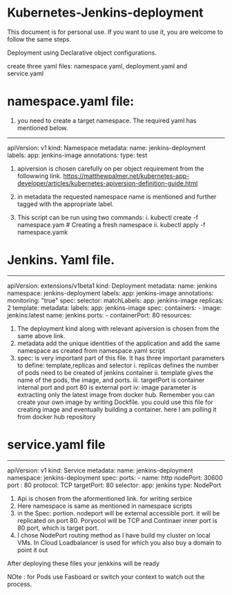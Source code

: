 # Kubernetes-Jenkins-deployment
This document is for personal use. If you want to use it, you are welcome to follow the same steps.

Deployment using Declarative object configurations.

create three yaml files: namespace.yaml, deployment.yaml and service.yaml 

# namespace.yaml file:
1.    you need to create a target namespace. The required yaml has mentioned below.
  
---
apiVersion: v1
kind: Namespace
metadata:
  name: jenkins-deployment
  labels:
   app: jenkins-image
  annotations:
   type: test

 1. apiversion is chosen carefully on per object requirement from the followwing link.
 https://matthewpalmer.net/kubernetes-app-developer/articles/kubernetes-apiversion-definition-guide.html
 
 2. in metadata the requested namespace name is mentioned and further tagged with the appropriate label.
 
 3. This script can be run using two commands:
    i. kubectl create -f namespace.yam           # Creating a fresh namespace
    ii. kubectl apply -f namespace.yamk          
    
# Jenkins. Yaml file.

---
apiVersion: extensions/v1beta1
kind: Deployment
metadata:
  name: jenkins
  namespace: jenkins-deployment
  labels:
    app: jenkins-image
  annotations:
     monitoring: "true"
spec:
  selector:
    matchLabels:
      app: jenkins-image
  replicas: 2
  template:
    metadata:
      labels:
        app: jenkins-image
    spec:
       containers:
        - image: jenkins:latest
          name:  jenkins
          ports:
          - containerPort: 80
          resources:
      
 1. The deployment kind  along with relevant apiversion is chosen from the same above link.
 2. metadata add the unique identities of the application and add the same namespace as created from namespace.yaml script
 3. spec: is very important part of this file. It has three important parameters to define: template,replicas and selector
    i. replicas defines the number of pods need to be created of jenkins container
    ii. template gives the name of the pods, the image, and ports. 
    iii. targetPort is container internal port and port 80 is external port
    iv: image parameter is extracting only the latest image from docker hub. Remember you can create your own image by writing Dockfile.
        you could use this file for creating image and eventually building a container. here I am polling it from docker hub repository

 # service.yaml file
---
apiVersion: v1
kind: Service
metadata:
    name: jenkins-deployment
    namespace: jenkins-deployment
spec:
    ports:
     - name: http 
       nodePort: 30600
       port : 80
       protocol: TCP
       targetPort: 80
    selector:
       app: jenkins
    type: NodePort 
  
1. Api is chosen from the aformentioned link. for writing serbice
2. Here namespace is same as mentioned in namespace scripts
3. in the Spec: portion. nodeport will be external accessible port. it will be replicated on port 80. Poryocol will be TCP and Continaer    inner port is 80 port, which is target port.
4. I chose NodePort routing method as I have build my cluster on local VMs. In Cloud Loadbalancer is used for which you also buy a domain to point it out

After deploying these files your jenkkins will be ready

NOte : for Pods use Fasboard or switch your context to watch out the process. 

 
